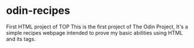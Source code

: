 # odin-recipes
First HTML project of TOP
This is the first project of The Odin Project, It's a simple recipes webpage intended to prove my basic abilities using HTML and its tags.